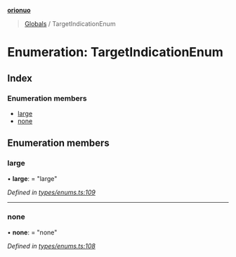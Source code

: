 **[orionuo](../README.md)**

> [Globals](../globals.md) / TargetIndicationEnum

# Enumeration: TargetIndicationEnum

## Index

### Enumeration members

* [large](targetindicationenum.md#large)
* [none](targetindicationenum.md#none)

## Enumeration members

### large

•  **large**:  = "large"

*Defined in [types/enums.ts:109](https://github.com/msviha/orionuo/blob/5345ecb/src/types/enums.ts#L109)*

___

### none

•  **none**:  = "none"

*Defined in [types/enums.ts:108](https://github.com/msviha/orionuo/blob/5345ecb/src/types/enums.ts#L108)*
